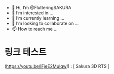 - 👋 Hi, I’m @FlutteringSAKURA
- 👀 I’m interested in ...
- 🌱 I’m currently learning ...
- 💞️ I’m looking to collaborate on ...
- 📫 How to reach me ...

<!---
FlutteringSAKURA/FlutteringSAKURA is a ✨ special ✨ repository because its `README.md` (this file) appears on your GitHub profile.
You can click the Preview link to take a look at your changes.
--->
# 링크 테스트
(https://youtu.be/lFjeE2MuIqw!) : [ Sakura 3D RTS ]  



